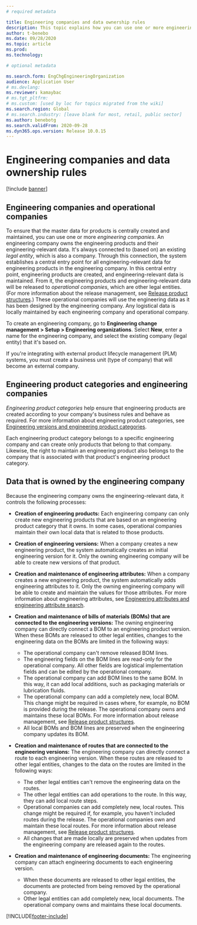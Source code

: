 ```yaml
---
# required metadata

title: Engineering companies and data ownership rules
description: This topic explains how you can use one or more engineering companies to ensure that the master data for products is centrally created and maintained. An engineering company represents the company that owns the engineering products and its engineering-relevant data.
author: t-benebo
ms.date: 09/28/2020
ms.topic: article
ms.prod: 
ms.technology: 

# optional metadata

ms.search.form: EngChgEngineeringOrganization
audience: Application User
# ms.devlang: 
ms.reviewer: kamaybac
# ms.tgt_pltfrm: 
# ms.custom: [used by loc for topics migrated from the wiki]
ms.search.region: Global
# ms.search.industry: [leave blank for most, retail, public sector]
ms.author: benebotg
ms.search.validFrom: 2020-09-28
ms.dyn365.ops.version: Release 10.0.15
---
```


# Engineering companies and data ownership rules

[!include [banner](../includes/banner.md)]

## Engineering companies and operational companies

To ensure that the master data for products is centrally created and maintained, you can use one or more *engineering companies*. An engineering company owns the engineering products and their engineering-relevant data. It's always connected to (based on) an existing *legal entity*, which is also a company. Through this connection, the system establishes a central entry point for all engineering-relevant data for engineering products in the engineering company. In this central entry point, engineering products are created, and engineering-relevant data is maintained. From it, the engineering products and engineering-relevant data will be released to *operational companies*, which are other legal entities. (For more information about the release management, see [Release product structures](release-product-structure.md).) These operational companies will use the engineering data as it has been designed by the engineering company. Any logistical data is locally maintained by each engineering company and operational company.

To create an engineering company, go to **Engineering change management \> Setup \> Engineering organizations**. Select **New**, enter a name for the engineering company, and select the existing company (legal entity) that it's based on.

If you're integrating with external product lifecycle management (PLM) systems, you must create a business unit (type of company) that will become an external company.

## Engineering product categories and engineering companies

*Engineering product categories* help ensure that engineering products are created according to your company's business rules and behave as required. For more information about engineering product categories, see [Engineering versions and engineering product categories](engineering-versions-product-category.md).

Each engineering product category belongs to a specific engineering company and can create only products that belong to that company. Likewise, the right to maintain an engineering product also belongs to the company that is associated with that product's engineering product category.

## Data that is owned by the engineering company

Because the engineering company owns the engineering-relevant data, it controls the following processes:

- **Creation of engineering products:** Each engineering company can only create new engineering products that are based on an engineering product category that it owns. In some cases, operational companies maintain their own local data that is related to those products.
- **Creation of engineering versions:** When a company creates a new engineering product, the system automatically creates an initial engineering version for it. Only the owning engineering company will be able to create new versions of that product.
- **Creation and maintenance of engineering attributes:** When a company creates a new engineering product, the system automatically adds engineering attributes to it. Only the owning engineering company will be able to create and maintain the values for those attributes. For more information about engineering attributes, see [Engineering attributes and engineering attribute search](engineering-attributes-and-search.md).
- **Creation and maintenance of bills of materials (BOMs) that are connected to the engineering versions:** The owning engineering company can directly connect a BOM to an engineering product version. When these BOMs are released to other legal entities, changes to the engineering data on the BOMs are limited in the following ways:

    - The operational company can't remove released BOM lines.
    - The engineering fields on the BOM lines are read-only for the operational company. All other fields are logistical implementation fields and can be edited by the operational company.
    - The operational company can add BOM lines to the same BOM. In this way, it can add local additions, such as packaging materials or lubrication fluids.
    - The operational company can add a completely new, local BOM. This change might be required in cases where, for example, no BOM is provided during the release. The operational company owns and maintains these local BOMs. For more information about release management, see [Release product structures](release-product-structure.md).
    - All local BOMs and BOM lines are preserved when the engineering company updates its BOM.

- **Creation and maintenance of routes that are connected to the engineering versions:** The engineering company can directly connect a route to each engineering version. When these routes are released to other legal entities, changes to the data on the routes are limited in the following ways:

    - The other legal entities can't remove the engineering data on the routes.
    - The other legal entities can add operations to the route. In this way, they can add local route steps.
    - Operational companies can add completely new, local routes. This change might be required if, for example, you haven't included routes during the release. The operational companies own and maintain these local routes. For more information about release management, see [Release product structures](release-product-structure.md).
    - All changes that are made locally are preserved when updates from the engineering company are released again to the routes.

- **Creation and maintenance of engineering documents:** The engineering company can attach engineering documents to each engineering version.

    - When these documents are released to other legal entities, the documents are protected from being removed by the operational company.
    - Other legal entities can add completely new, local documents. The operational company owns and maintains these local documents.


[!INCLUDE[footer-include](../../includes/footer-banner.md)]
